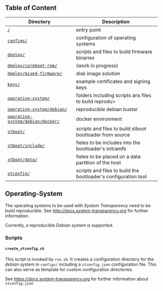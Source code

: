 ## Table of Content
Directory | Description
------------ | -------------
[`/`](../README.md#scripts) | entry point
[`configs/`](../configs/README.md#configs) | configuration of operating systems
[`deploy/`](../deploy/README.md#deploy) | scripts and files to build firmware binaries
[`deploy/coreboot-rom/`](../deploy/coreboot-rom/README.md#deploy-coreboot-rom) | (work in progress)
[`deploy/mixed-firmware/`](../deploy/mixed-firmware/README.md#deploy-mixed-firmware) | disk image solution
[`keys/`](../keys/README.md#keys) | example certificates and signing keys
[`operating-system/`](README.md#operating-system) | folders including scripts ans files to build reprodu>
[`operating-system/debian/`](debian/README.md#operating-system-debian) | reproducible debian buster
[`operating-system/debian/docker/`](debian/docker/README.md#operating-system-debian-docker) | docker environment
[`stboot/`](../stboot/README.md#stboot) | scripts and files to build stboot bootloader from source
[`stboot/include/`](../stboot/include/README.md#stboot-include) | fieles to be includes into the bootloader's initramfs
[`stboot/data/`](../stboot/data/README.md#stboot-data) | fieles to be placed on a data partition of the host
[`stconfig/`](../stconfig/README.md#stconfig) | scripts and files to build the bootloader's configuration tool

## Operating-System
The operating systems to be used with *System Transparency* need to be build reproducible. See http://docs.system-transparency.org for further information. 

Currently, a reproducible *Debian* system is supported.

### Scripts
#### `create_stconfig.sh`
This script is invoked by `run.sh`. It creates a configuration directory for the *debian* system in `configs/` including a `stconfig.json` configuration file. This can also serve as template for custom configuration directories.

See https://docs.system-transparency.org for further information about `stconfig.json`
